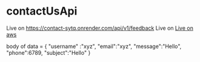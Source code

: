 # contactUsApi

Live on <a href="https://contact-sytq.onrender.com/api/v1/feedback">https://contact-sytq.onrender.com/api/v1/feedback</a>
Live on <a href="http://65.2.167.99:3001/api/v1/getDetails">Live on aws</a>

body of data = {
    "username" :"xyz",
    "email":"xyz",
    "message":"Hello",
    "phone":6789,
    "subject":"Hello"
}
